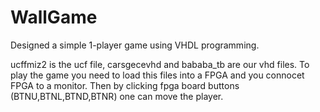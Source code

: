 # WallGame
Designed a simple 1-player game using VHDL programming. 


ucffmiz2 is the ucf file, carsgecevhd and bababa_tb are our vhd files. To play the game you need to
load this files into a FPGA and you connocet FPGA to a monitor. Then by clicking fpga board buttons (BTNU,BTNL,BTND,BTNR) one can 
move the player.
